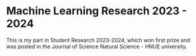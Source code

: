 # Machine Learning Research 2023 - 2024
This is my part in Student Research 2023-2024, which won first prize and was posted in the Journal of Science Natural Science - HNUE university.
